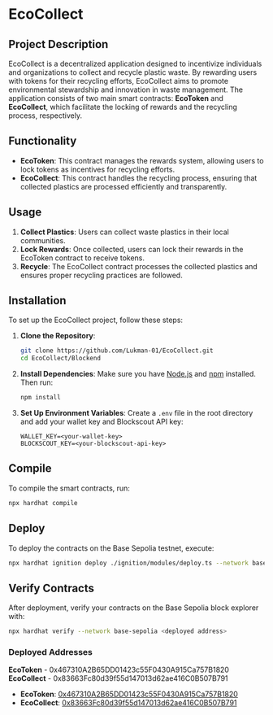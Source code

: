 # EcoCollect

## Project Description

EcoCollect is a decentralized application designed to incentivize individuals and organizations to collect and recycle plastic waste. By rewarding users with tokens for their recycling efforts, EcoCollect aims to promote environmental stewardship and innovation in waste management. The application consists of two main smart contracts: **EcoToken** and **EcoCollect**, which facilitate the locking of rewards and the recycling process, respectively.

## Functionality

- **EcoToken**: This contract manages the rewards system, allowing users to lock tokens as incentives for recycling efforts.
- **EcoCollect**: This contract handles the recycling process, ensuring that collected plastics are processed efficiently and transparently.

## Usage

1. **Collect Plastics**: Users can collect waste plastics in their local communities.
2. **Lock Rewards**: Once collected, users can lock their rewards in the EcoToken contract to receive tokens.
3. **Recycle**: The EcoCollect contract processes the collected plastics and ensures proper recycling practices are followed.

## Installation

To set up the EcoCollect project, follow these steps:

1. **Clone the Repository**:
   ```bash
   git clone https://github.com/Lukman-01/EcoCollect.git
   cd EcoCollect/Blockend
   ```

2. **Install Dependencies**:
   Make sure you have [Node.js](https://nodejs.org/) and [npm](https://www.npmjs.com/) installed. Then run:
   ```bash
   npm install
   ```

3. **Set Up Environment Variables**:
   Create a `.env` file in the root directory and add your wallet key and Blockscout API key:
   ```plaintext
   WALLET_KEY=<your-wallet-key>
   BLOCKSCOUT_KEY=<your-blockscout-api-key>
   ```

## Compile

To compile the smart contracts, run:
```bash
npx hardhat compile
```

## Deploy

To deploy the contracts on the Base Sepolia testnet, execute:
```bash
npx hardhat ignition deploy ./ignition/modules/deploy.ts --network base-sepolia
```

## Verify Contracts

After deployment, verify your contracts on the Base Sepolia block explorer with:
```bash
npx hardhat verify --network base-sepolia <deployed address>
```

### Deployed Addresses

**EcoToken** - 0x467310A2B65DD01423c55F0430A915Ca757B1820  
**EcoCollect** - 0x83663Fc80d39f55d147013d62ae416C0B507B791  

- **EcoToken**: [0x467310A2B65DD01423c55F0430A915Ca757B1820](https://base-sepolia.blockscout.com/address/0x467310A2B65DD01423c55F0430A915Ca757B1820#code)
- **EcoCollect**: [0x83663Fc80d39f55d147013d62ae416C0B507B791](https://base-sepolia.blockscout.com/address/0x83663Fc80d39f55d147013d62ae416C0B507B791#code)

